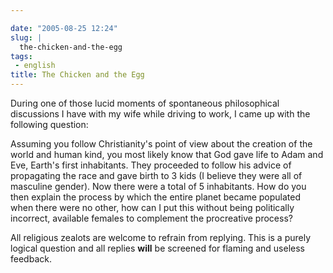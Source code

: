 ```yaml
---

date: "2005-08-25 12:24"
slug: |
  the-chicken-and-the-egg
tags:
 - english
title: The Chicken and the Egg
---
```


During one of those lucid moments of spontaneous philosophical
discussions I have with my wife while driving to work, I came up with
the following question:

Assuming you follow Christianity's point of view about the creation of
the world and human kind, you most likely know that God gave life to
Adam and Eve, Earth's first inhabitants. They proceeded to follow his
advice of propagating the race and gave birth to 3 kids (I believe they
were all of masculine gender). Now there were a total of 5 inhabitants.
How do you then explain the process by which the entire planet became
populated when there were no other, how can I put this without being
politically incorrect, available females to complement the procreative
process?

All religious zealots are welcome to refrain from replying. This is a
purely logical question and all replies **will** be screened for flaming
and useless feedback.
